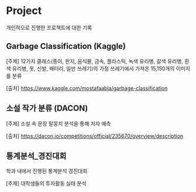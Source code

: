 # Project
개인적으로 진행한 프로젝트에 대한 기록

## Garbage Classification (Kaggle)
[주제] 12가지 클래스(종이, 판지, 음식물, 금속, 플라스틱, 녹색 유리병, 갈색 유리병, 흰색 유리병, 옷, 신발, 배터리, 일반 쓰레기)의 가정 쓰레기에서 가져온 15,150개의 이미지를 분류

[출처] https://www.kaggle.com/mostafaabla/garbage-classification

## 소설 작가 분류 (DACON)
[주제] 소설 속 문장 말뭉치 분석을 통해 저자 예측

[출처] https://dacon.io/competitions/official/235670/overview/description

## 통계분석_경진대회
학과 내에서 진행된 통계분석 경진대회

[주제] 대학생들의 투자활동 실태 분석
